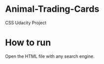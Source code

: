 # Animal-Trading-Cards
CSS Udacity Project

# How to run 
Open the HTML file with any search engine.
